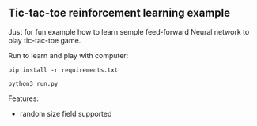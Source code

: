 ## Tic-tac-toe reinforcement learning example

Just for fun example how to learn semple feed-forward Neural network to play tic-tac-toe game.

Run to learn and play with computer:
```
pip install -r requirements.txt

python3 run.py
```

Features:
- random size field supported